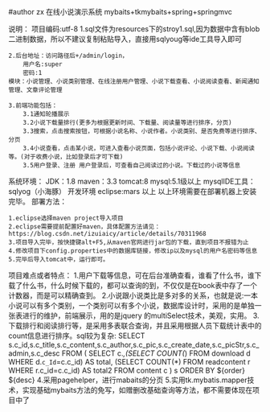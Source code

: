 #author zx
在线小说演示系统
mybaits+tkmybaits+spring+springmvc


说明：
	项目编码:utf-8
	1.sql文件为resources下的stroy1.sql,因为数据中含有blob二进制数据，所以不建议复制粘贴导入，直接用sqlyoug等ide工具导入即可
	
	2.后台地址：访问路径后+/admin/login，
		用户名:super
		密码:1
	模块：小说管理、小说类别管理、在线注册用户管理、小说下载查看、小说阅读查看、新闻通知管理、文章评论管理
	
	3.前端功能包括：
		3.1通知轮播展示
		3.2小说下载量排行(更多为根据更新时间、下载量、阅读量等进行排序，分页)
		3.3搜索，点击搜索按钮，可根据小说名称、小说作者。小说类别、是否免费等进行排序、分页
		3.4小说查看，点击某小说，可进入查看小说页面，包括小说评论、小说下载、小说阅读等。(对于收费小说，比如登录后才可下载)
		3.5用户登录、注册 用户登录后，可查看自己阅读过的小说。下载过的小说等信息
系统环境：
	JDK：1.8
	maven：3.3
	tomcat:8
	mysql:5.1级以上
	mysqlIDE工具：sqlyog（小海豚）
开发环境
	eclipse:mars 以上	
	以上环境需要在部署机器上安装完毕。
部署方法：
	
	1.eclipse选择maven project导入项目
	2.eclipse需要提前配置好maven，具体配置方法请见：https://blog.csdn.net/izuiaicy/article/details/70311968
	3.项目导入完毕，按快捷键alt+F5,从maven官网进行jar包的下载，直到项目不报错为止
	4.修改项目下config.properties中的数据库链接，修改ip以及mysql的用户名密码等信息
	5.完毕后导入tomcat中，运行即可。
	
	
项目难点或者特点：
	1.用户下载等信息，可在后台准确查看，谁看了什么书，谁下载了什么书，什么时候下载的，都可以查询的到，不仅仅是在book表中存了一个计数器，而是可以精确查到。
	2.小说跟小说类比是多对多的关系，也就是说:一本小说可以有多个类别，一个类别可以有多个小说，数据库设计时，采用的是单独一张表进行的维护，前端展示，用的是jquery 的multiSelect技术，美观，实用。
	3.下载排行和阅读排行等，是采用多表联合查询，并且采用根据人员下载统计表中的count信息进行排序。sql较为复杂:
		 SELECT s.c_id,s.c_title,s.c_content,s.c_author,s.c_pic,s.c_create_date,s.c_picStr,s.c_admin,s.c_desc FROM (
SELECT c.*,(SELECT COUNT(*) FROM download d WHERE d.`c_Id`=c.c_id) AS total,
(SELECT COUNT(*) FROM readcontent r WHERE r.c_id=c.c_id) AS total2 FROM content c 
) s ORDER BY ${order} ${desc} 
	4.采用pagehelper，进行mabaits的分页
	5.实用tk.mybatis.mapper技术，实现基础mybaits方法的免写，如赠删改基础查询等方法，都不需要体现在项目中了